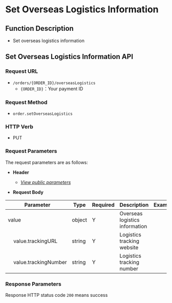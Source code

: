 # Set Overseas Logistics Information

## Function Description

- Set overseas logistics information

## Set Overseas Logistics Information API

### Request URL

- `/orders/{ORDER_ID}/overseasLogistics`
  - `{ORDER_ID}`：Your payment ID

### Request Method

- `order.setOverseasLogistics`

### HTTP Verb

- PUT

### Request Parameters

The request parameters are as follows:

- **Header**

  - [_View public parameters_](/en/payinApi/callMethod/callMethod#public-parameters)

- **Request Body**

| **Parameter**                                | **Type** | **Required** | **Description**                | **Example** |
| -------------------------------------------- | -------- | ------------ | ------------------------------ | ----------- |
| value                                        | object   | Y            | Overseas logistics information |             |
| &nbsp;&nbsp;&nbsp;&nbsp;value.trackingURL    | string   | Y            | Logistics tracking website     |             |
| &nbsp;&nbsp;&nbsp;&nbsp;value.trackingNumber | string   | Y            | Logistics tracking number      |             |

### Response Parameters

Response HTTP status code `200` means success
